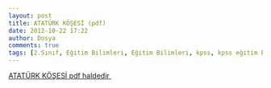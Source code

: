 ```yaml
---
layout: post
title: ATATÜRK KÖŞESİ (pdf)
date: 2012-10-22 17:22
author: Dosya
comments: true
tags: [2.Sınıf, Eğitim Bilimleri, Eğitim Bilimleri, kpss, kpss eğitim bilimleri]
---
```

<a href="http://egitimvaktim.com/dosyalar/2012/10/ATATÜRK-KÖŞESİ.pdf" target="_blank">ATATÜRK KÖŞESİ pdf haldedir </a>
